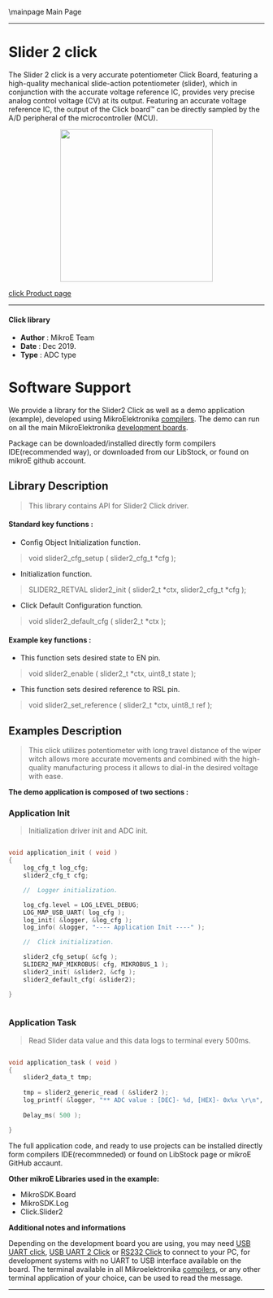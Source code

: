 \mainpage Main Page
 
 

---
# Slider 2 click

The Slider 2 click is a very accurate potentiometer Click Board, featuring a high-quality mechanical slide-action potentiometer (slider), which in conjunction with the accurate voltage reference IC, provides very precise analog control voltage (CV) at its output. Featuring an accurate voltage reference IC, the output of the Click board™ can be directly sampled by the A/D peripheral of the microcontroller (MCU).

<p align="center">
  <img src="https://download.mikroe.com/images/click_for_ide/slider2_click.png" height=300px>
</p>

[click Product page](<https://www.mikroe.com/slider-2-click>)

---


#### Click library 

- **Author**        : MikroE Team
- **Date**          : Dec 2019.
- **Type**          : ADC type


# Software Support

We provide a library for the Slider2 Click 
as well as a demo application (example), developed using MikroElektronika 
[compilers](https://shop.mikroe.com/compilers). 
The demo can run on all the main MikroElektronika [development boards](https://shop.mikroe.com/development-boards).

Package can be downloaded/installed directly form compilers IDE(recommended way), or downloaded from our LibStock, or found on mikroE github account. 

## Library Description

> This library contains API for Slider2 Click driver.

#### Standard key functions :

- Config Object Initialization function.
> void slider2_cfg_setup ( slider2_cfg_t *cfg ); 
 
- Initialization function.
> SLIDER2_RETVAL slider2_init ( slider2_t *ctx, slider2_cfg_t *cfg );

- Click Default Configuration function.
> void slider2_default_cfg ( slider2_t *ctx );


#### Example key functions :

- This function sets desired state to EN pin.
> void slider2_enable ( slider2_t *ctx, uint8_t state );
 
- This function sets desired reference to RSL pin.
> void slider2_set_reference ( slider2_t *ctx, uint8_t ref );


## Examples Description

> This click utilizes potentiometer with long travel distance of the wiper 
> witch allows more accurate movements and combined with the high-quality 
> manufacturing process it allows to dial-in the desired voltage with ease.

**The demo application is composed of two sections :**

### Application Init 

> Initialization driver init and ADC init.

```c

void application_init ( void )
{
    log_cfg_t log_cfg;
    slider2_cfg_t cfg;

    //  Logger initialization.

    log_cfg.level = LOG_LEVEL_DEBUG;
    LOG_MAP_USB_UART( log_cfg );
    log_init( &logger, &log_cfg );
    log_info( &logger, "---- Application Init ----" );

    //  Click initialization.

    slider2_cfg_setup( &cfg );
    SLIDER2_MAP_MIKROBUS( cfg, MIKROBUS_1 );
    slider2_init( &slider2, &cfg );
    slider2_default_cfg( &slider2);

}
  
```

### Application Task

> Read Slider data value and this data logs to terminal every 500ms.

```c

void application_task ( void )
{
    slider2_data_t tmp;
        
    tmp = slider2_generic_read ( &slider2 );
    log_printf( &logger, "** ADC value : [DEC]- %d, [HEX]- 0x%x \r\n", tmp, tmp );
    
    Delay_ms( 500 );

}  

```


The full application code, and ready to use projects can be  installed directly form compilers IDE(recommneded) or found on LibStock page or mikroE GitHub accaunt.

**Other mikroE Libraries used in the example:** 

- MikroSDK.Board
- MikroSDK.Log
- Click.Slider2

**Additional notes and informations**

Depending on the development board you are using, you may need 
[USB UART click](https://shop.mikroe.com/usb-uart-click), 
[USB UART 2 Click](https://shop.mikroe.com/usb-uart-2-click) or 
[RS232 Click](https://shop.mikroe.com/rs232-click) to connect to your PC, for 
development systems with no UART to USB interface available on the board. The 
terminal available in all Mikroelektronika 
[compilers](https://shop.mikroe.com/compilers), or any other terminal application 
of your choice, can be used to read the message.



---
